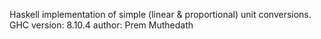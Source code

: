 Haskell implementation of simple (linear & proportional) unit conversions.
GHC version: 8.10.4
author: Prem Muthedath
